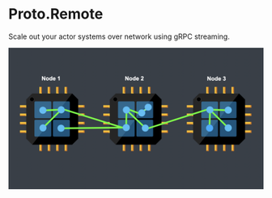 # Proto.Remote

Scale out your actor systems over network using gRPC streaming.

![Scale out](images/scale-out.png)